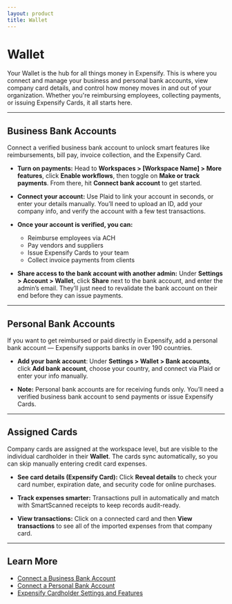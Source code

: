 ```yaml
---
layout: product
title: Wallet
---
```


# Wallet

Your Wallet is the hub for all things money in Expensify. This is where you connect and manage your business and personal bank accounts, view company card details, and control how money moves in and out of your organization. Whether you're reimbursing employees, collecting payments, or issuing Expensify Cards, it all starts here.

---

## Business Bank Accounts
Connect a verified business bank account to unlock smart features like reimbursements, bill pay, invoice collection, and the Expensify Card.

- **Turn on payments:** Head to **Workspaces > [Workspace Name] > More features**, click **Enable workflows**, then toggle on **Make or track payments**. From there, hit **Connect bank account** to get started.

- **Connect your account:** Use Plaid to link your account in seconds, or enter your details manually. You’ll need to upload an ID, add your company info, and verify the account with a few test transactions.

- **Once your account is verified, you can:**
     - Reimburse employees via ACH
     - Pay vendors and suppliers
     - Issue Expensify Cards to your team
     - Collect invoice payments from clients

- **Share access to the bank account with another admin:** Under **Settings > Account > Wallet**, click **Share** next to the bank account, and enter the admin’s email. They’ll just need to revalidate the bank account on their end before they can issue payments.

---

## Personal Bank Accounts

If you want to get reimbursed or paid directly in Expensify, add a personal bank account — Expensify supports banks in over 190 countries.


- **Add your bank account**: Under **Settings > Wallet > Bank accounts**, click **Add bank account**, choose your country, and connect via Plaid or enter your info manually.

- **Note:** Personal bank accounts are for receiving funds only. You’ll need a verified business bank account to send payments or issue Expensify Cards.

---

## Assigned Cards

Company cards are assigned at the workspace level, but are visible to the individual cardholder in their **Wallet**. The cards sync automatically, so you can skip manually entering credit card expenses.

- **See card details (Expensify Card):** Click **Reveal details** to check your card number, expiration date, and security code for online purchases.

- **Track expenses smarter:** Transactions pull in automatically and match with SmartScanned receipts to keep records audit-ready.

- **View transactions:** Click on a connected card and then **View transactions** to see all of the imported expenses from that company card. 

---

## Learn More

- [Connect a Business Bank Account](https://help.expensify.com/articles/new-expensify/wallet-and-payments/Connect-a-Business-Bank-Account)
- [Connect a Personal Bank Account](https://help.expensify.com/articles/new-expensify/wallet-and-payments/Connect-a-Personal-Bank-Account)
- [Expensify Cardholder Settings and Features](https://help.expensify.com/articles/new-expensify/expensify-card/Cardholder-Settings-and-Features)
